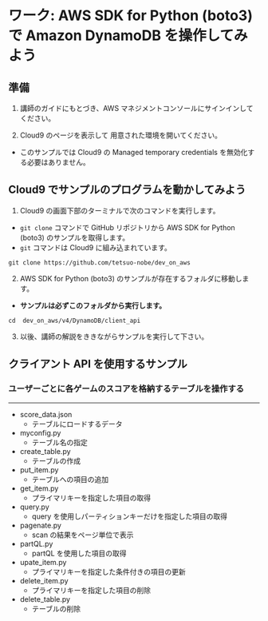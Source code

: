 # ワーク: AWS SDK for Python (boto3) で Amazon DynamoDB を操作してみよう

## 準備

1. 講師のガイドにもとづき、AWS マネジメントコンソールにサインインしてください。

2. Cloud9 のページを表示して 用意された環境を開いてください。
  - このサンプルでは Cloud9 の Managed temporary credentials を無効化する必要はありません。

## Cloud9 でサンプルのプログラムを動かしてみよう

1. Cloud9 の画面下部のターミナルで次のコマンドを実行します。
  - `git clone` コマンドで GitHub リポジトリから AWS SDK for Python (boto3) のサンプルを取得します。
  - `git` コマンドは Cloud9 に組み込まれています。
  ```
  git clone https://github.com/tetsuo-nobe/dev_on_aws
  ```

2. AWS SDK for Python (boto3) のサンプルが存在するフォルダに移動します。
  - **サンプルは必ずこのフォルダから実行します。**
  ```
  cd  dev_on_aws/v4/DynamoDB/client_api
  ```

3. 以後、講師の解説をききながらサンプルを実行して下さい。


## クライアント API を使用するサンプル

### ユーザーごとに各ゲームのスコアを格納するテーブルを操作する
---

* score_data.json
  - テーブルにロードするデータ
* myconfig.py
  - テーブル名の指定
* create_table.py
  - テーブルの作成
* put_item.py
  - テーブルへの項目の追加
* get_item.py
  - プライマリキーを指定した項目の取得
* query.py
  - query を使用しパーティションキーだけを指定した項目の取得
* pagenate.py
  - scan の結果をページ単位で表示
* partQL.py
  - partQL を使用した項目の取得
* upate_item.py
  - プライマリキーを指定した条件付きの項目の更新
* delete_item.py
  - プライマリキーを指定した項目の削除
* delete_table.py
  - テーブルの削除





